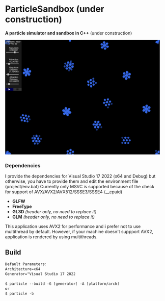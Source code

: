 # ParticleSandbox (under construction)
**A particle simulator and sandbox in C++**
(under construction)

![Preview ParticleSandbox](preview.png)

### Dependencies
I provide the dependencies for Visual Studio 17 2022 (x64 and Debug) but otherwise, you have to provide them and edit the environment file (project/env.bat)
Currently only MSVC is supported because of the check for support of AVX/AVX2/AVX512/SSSE3/SSSE4 (__cpuid)

- **GLFW**
- **FreeType**
- **GL3D** _(header only, no need to replace it)_
- **GLM** _(header only, no need to replace it)_

This application uses AVX2 for performance and i prefer not to use multithread by default.
However, if your machine doesn't suppport AVX2, application is rendered by using multithreads.

## Build

```
Default Parameters:
Architecture=x64
Generator="Visual Studio 17 2022

$ particle --build -G [generator] -A [platform/arch]  
or
$ particle -b
```